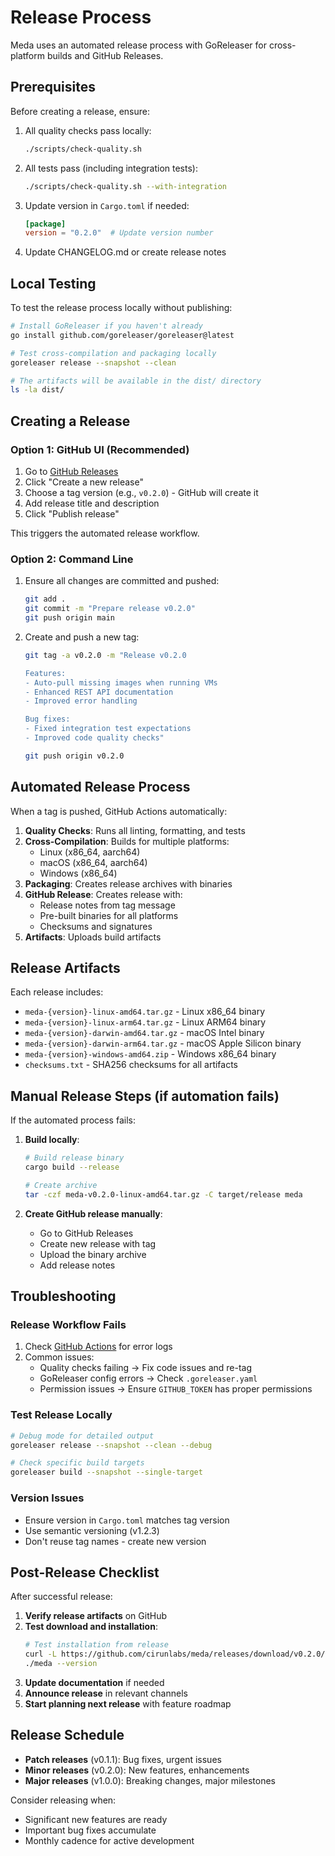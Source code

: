 # Release Process

Meda uses an automated release process with GoReleaser for cross-platform builds and GitHub Releases.

## Prerequisites

Before creating a release, ensure:

1. All quality checks pass locally:
   ```bash
   ./scripts/check-quality.sh
   ```

2. All tests pass (including integration tests):
   ```bash
   ./scripts/check-quality.sh --with-integration
   ```

3. Update version in `Cargo.toml` if needed:
   ```toml
   [package]
   version = "0.2.0"  # Update version number
   ```

4. Update CHANGELOG.md or create release notes

## Local Testing

To test the release process locally without publishing:

```bash
# Install GoReleaser if you haven't already
go install github.com/goreleaser/goreleaser@latest

# Test cross-compilation and packaging locally
goreleaser release --snapshot --clean

# The artifacts will be available in the dist/ directory
ls -la dist/
```

## Creating a Release

### Option 1: GitHub UI (Recommended)

1. Go to [GitHub Releases](https://github.com/cirunlabs/meda/releases)
2. Click "Create a new release"
3. Choose a tag version (e.g., `v0.2.0`) - GitHub will create it
4. Add release title and description
5. Click "Publish release"

This triggers the automated release workflow.

### Option 2: Command Line

1. Ensure all changes are committed and pushed:
   ```bash
   git add .
   git commit -m "Prepare release v0.2.0"
   git push origin main
   ```

2. Create and push a new tag:
   ```bash
   git tag -a v0.2.0 -m "Release v0.2.0

   Features:
   - Auto-pull missing images when running VMs
   - Enhanced REST API documentation
   - Improved error handling

   Bug fixes:
   - Fixed integration test expectations
   - Improved code quality checks"

   git push origin v0.2.0
   ```

## Automated Release Process

When a tag is pushed, GitHub Actions automatically:

1. **Quality Checks**: Runs all linting, formatting, and tests
2. **Cross-Compilation**: Builds for multiple platforms:
   - Linux (x86_64, aarch64)
   - macOS (x86_64, aarch64)
   - Windows (x86_64)
3. **Packaging**: Creates release archives with binaries
4. **GitHub Release**: Creates release with:
   - Release notes from tag message
   - Pre-built binaries for all platforms
   - Checksums and signatures
5. **Artifacts**: Uploads build artifacts

## Release Artifacts

Each release includes:

- `meda-{version}-linux-amd64.tar.gz` - Linux x86_64 binary
- `meda-{version}-linux-arm64.tar.gz` - Linux ARM64 binary
- `meda-{version}-darwin-amd64.tar.gz` - macOS Intel binary
- `meda-{version}-darwin-arm64.tar.gz` - macOS Apple Silicon binary
- `meda-{version}-windows-amd64.zip` - Windows x86_64 binary
- `checksums.txt` - SHA256 checksums for all artifacts

## Manual Release Steps (if automation fails)

If the automated process fails:

1. **Build locally**:
   ```bash
   # Build release binary
   cargo build --release

   # Create archive
   tar -czf meda-v0.2.0-linux-amd64.tar.gz -C target/release meda
   ```

2. **Create GitHub release manually**:
   - Go to GitHub Releases
   - Create new release with tag
   - Upload the binary archive
   - Add release notes

## Troubleshooting

### Release Workflow Fails

1. Check [GitHub Actions](https://github.com/cirunlabs/meda/actions) for error logs
2. Common issues:
   - Quality checks failing → Fix code issues and re-tag
   - GoReleaser config errors → Check `.goreleaser.yaml`
   - Permission issues → Ensure `GITHUB_TOKEN` has proper permissions

### Test Release Locally

```bash
# Debug mode for detailed output
goreleaser release --snapshot --clean --debug

# Check specific build targets
goreleaser build --snapshot --single-target
```

### Version Issues

- Ensure version in `Cargo.toml` matches tag version
- Use semantic versioning (v1.2.3)
- Don't reuse tag names - create new version

## Post-Release Checklist

After successful release:

1. **Verify release artifacts** on GitHub
2. **Test download and installation**:
   ```bash
   # Test installation from release
   curl -L https://github.com/cirunlabs/meda/releases/download/v0.2.0/meda-v0.2.0-linux-amd64.tar.gz | tar -xz
   ./meda --version
   ```
3. **Update documentation** if needed
4. **Announce release** in relevant channels
5. **Start planning next release** with feature roadmap

## Release Schedule

- **Patch releases** (v0.1.1): Bug fixes, urgent issues
- **Minor releases** (v0.2.0): New features, enhancements
- **Major releases** (v1.0.0): Breaking changes, major milestones

Consider releasing when:
- Significant new features are ready
- Important bug fixes accumulate
- Monthly cadence for active development
